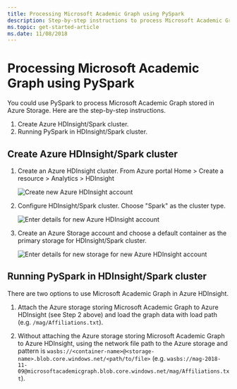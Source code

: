 ```yaml
---
title: Processing Microsoft Academic Graph using PySpark
description: Step-by-step instructions to process Microsoft Academic Graph using PySpark
ms.topic: get-started-article
ms.date: 11/08/2018
---
```

# Processing Microsoft Academic Graph using PySpark 

You could use PySpark to process Microsoft Academic Graph stored in Azure Storage. Here are the step-by-step instructions.

1. Create Azure HDInsight/Spark cluster.
1. Running PySpark in HDInsight/Spark cluster.

## Create Azure HDInsight/Spark cluster

1. Create an Azure HDInsight cluster. From Azure portal Home > Create a resource > Analytics > HDInsight

    ![Create new Azure HDInsight account](media/create-hdinsight-select.png "Create new Azure HDInsight account")

1. Configure HDInsight/Spark cluster. Choose "Spark" as the cluster type.

    ![Enter details for new Azure HDInsight account](media/create-hdinsight-account-details.png "Enter details for new Azure HDInsight account")

1. Create an Azure Storage account and choose a default container as the primary storage for HDInsight/Spark cluster.

    ![Enter details for new storage for new Azure HDInsight account](media/create-hdinsight-storage-account-details.png "Enter details for new storage for new Azure HDInsight account")

## Running PySpark in HDInsight/Spark cluster

There are two options to use Microsoft Academic Graph in Azure HDInsight.

1. Attach the Azure storage storing Microsoft Academic Graph to Azure HDInsight (see Step 2 above) and load the graph data with load path (e.g. `/mag/Affiliations.txt`).

1. Without attaching the Azure storage storing Microsoft Academic Graph to Azure HDInsight, using the network file path to the Azure storage and pattern is `wasbs://<container-name>@<storage-name>.blob.core.windows.net/<path/to/file>` (e.g. `wasbs://mag-2018-11-09@microsoftacademicgraph.blob.core.windows.net/mag/Affiliations.txt`).
